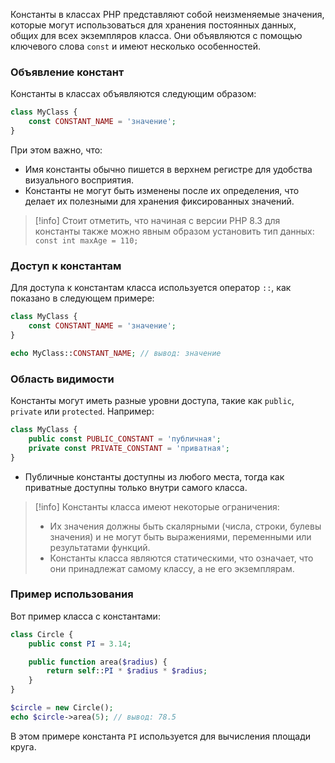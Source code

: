 
Константы в классах PHP представляют собой неизменяемые значения, которые могут использоваться для хранения постоянных данных, общих для всех экземпляров класса. Они объявляются с помощью ключевого слова `const` и имеют несколько особенностей.

### Объявление констант

Константы в классах объявляются следующим образом:

```php
class MyClass {
    const CONSTANT_NAME = 'значение';
}
```

При этом важно, что:

- Имя константы обычно пишется в верхнем регистре для удобства визуального восприятия.
- Константы не могут быть изменены после их определения, что делает их полезными для хранения фиксированных значений.

>[!info]
>Стоит отметить, что начиная с версии PHP 8.3 для константы также можно явным образом установить тип данных: `const int maxAge = 110;`

### Доступ к константам

Для доступа к константам класса используется оператор `::`, как показано в следующем примере:

```php
class MyClass {
    const CONSTANT_NAME = 'значение';
}

echo MyClass::CONSTANT_NAME; // вывод: значение
```

### Область видимости

Константы могут иметь разные уровни доступа, такие как `public`, `private` или `protected`. Например:

```php
class MyClass {
    public const PUBLIC_CONSTANT = 'публичная';
    private const PRIVATE_CONSTANT = 'приватная';
}
```

- Публичные константы доступны из любого места, тогда как приватные доступны только внутри самого класса.

>[!info]
>Константы класса имеют некоторые ограничения:
>- Их значения должны быть скалярными (числа, строки, булевы значения) и не могут быть выражениями, переменными или результатами функций.
>- Константы класса являются статическими, что означает, что они принадлежат самому классу, а не его экземплярам.

### Пример использования

Вот пример класса с константами:

```php
class Circle {
    public const PI = 3.14;

    public function area($radius) {
        return self::PI * $radius * $radius;
    }
}

$circle = new Circle();
echo $circle->area(5); // вывод: 78.5
```

В этом примере константа `PI` используется для вычисления площади круга.